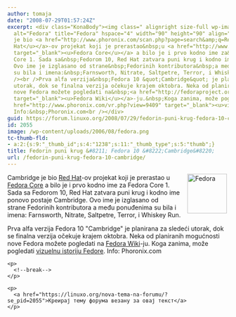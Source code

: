 ```yaml
---
author: tomaja
date: "2008-07-29T01:57:24Z"
excerpt: <div class="KonaBody"><img class=" alignright size-full wp-image-1238" src="https://linuxo.org/wp-content/uploads/2006/08/fedora.png"
  alt="Fedora" title="Fedora" hspace="4" width="90" height="90" align="right" />Cambridge
  je bio <a href="http://www.phoronix.com/scan.php?page=search&amp;q=Red+Hat" target="_blank"><u>Red
  Hat</u></a>-ov projekat koji je prerastao&nbsp;u <a href="http://www.phoronix.com/scan.php?page=search&amp;q=Fedora+Core"
  target="_blank"><u>Fedora Core</u></a> a bilo je i prvo kodno ime za&nbsp;Fedora
  Core 1. Sada sa&nbsp;Fedorom 10, Red Hat zatvara puni krug i kodno ime ponovo postaje&nbsp;Cambridge.
  Ovo ime je izglasano od strane&nbsp;Fedorinih kontributora&nbsp;a među ponuđenima
  su bila i imena:&nbsp;Farnsworth, Nitrate, Saltpetre, Terror, i Whiskey Run. <br
  /><br />Prva alfa verzija&nbsp;Fedora 10 &quot;Cambridge&quot; je planirana za sledeći
  utorak, dok se finalna verzija očekuje krajem oktobra. Neka od planiranih mogućnosti
  nove Fedora možete pogledati na&nbsp;<a href="http://fedoraproject.org/wiki/Releases/10/FeatureList"
  target="_blank"><u>Fedora Wiki</u></a>-ju.&nbsp;Koga zanima, može pogledati&nbsp;<a
  href="http://www.phoronix.com/vr.php?view=9409" target="_blank"><u>vizuelnu istoriju&nbsp;Fedore</u></a>.
  Info:&nbsp;Phoronix.com<br /></div>
guid: https://forum.linuxo.org/2008/07/29/fedorin-puni-krug-fedora-10-cambridge/
id: 2055
image: /wp-content/uploads/2006/08/fedora.png
tc-thumb-fld:
- a:2:{s:9:"_thumb_id";s:4:"1238";s:11:"_thumb_type";s:5:"thumb";}
title: Fedorin puni krug &#8211; Fedora 10 &#8222;Cambridge&#8220;
url: /fedorin-puni-krug-fedora-10-cambridge/
---
```

<div class="KonaBody">
  <img class=" alignright size-full wp-image-1238" src="https://linuxo.org/wp-content/uploads/2006/08/fedora.png" alt="Fedora" title="Fedora" hspace="4" width="90" height="90" align="right" />Cambridge je bio <a href="http://www.phoronix.com/scan.php?page=search&q=Red+Hat" target="_blank"><u>Red Hat</u></a>-ov projekat koji je prerastao&nbsp;u <a href="http://www.phoronix.com/scan.php?page=search&q=Fedora+Core" target="_blank"><u>Fedora Core</u></a> a bilo je i prvo kodno ime za&nbsp;Fedora Core 1. Sada sa&nbsp;Fedorom 10, Red Hat zatvara puni krug i kodno ime ponovo postaje&nbsp;Cambridge. Ovo ime je izglasano od strane&nbsp;Fedorinih kontributora&nbsp;a među ponuđenima su bila i imena:&nbsp;Farnsworth, Nitrate, Saltpetre, Terror, i Whiskey Run. </p> 
  
  <p>
    Prva alfa verzija&nbsp;Fedora 10 "Cambridge" je planirana za sledeći utorak, dok se finalna verzija očekuje krajem oktobra. Neka od planiranih mogućnosti nove Fedora možete pogledati na&nbsp;<a href="http://fedoraproject.org/wiki/Releases/10/FeatureList" target="_blank"><u>Fedora Wiki</u></a>-ju.&nbsp;Koga zanima, može pogledati&nbsp;<a href="http://www.phoronix.com/vr.php?view=9409" target="_blank"><u>vizuelnu istoriju&nbsp;Fedore</u></a>. Info:&nbsp;Phoronix.com</div> 
    
    <p>
      <!--break-->
    </p>
    
    <p>
      <a href="https://linuxo.org/nova-tema-na-forumu/?se_pid=2055">Креирај тему форума везану за овај текст</a>
    </p>